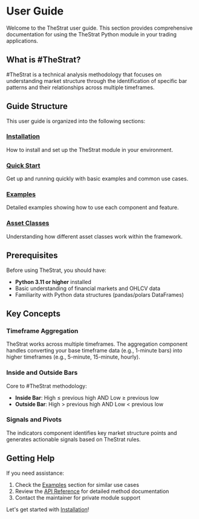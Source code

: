 # User Guide

Welcome to the TheStrat user guide. This section provides comprehensive documentation for using the TheStrat Python module in your trading applications.

## What is #TheStrat?

#TheStrat is a technical analysis methodology that focuses on understanding market structure through the identification of specific bar patterns and their relationships across multiple timeframes.

## Guide Structure

This user guide is organized into the following sections:

### [Installation](installation.md)
How to install and set up the TheStrat module in your environment.

### [Quick Start](quickstart.md)
Get up and running quickly with basic examples and common use cases.

### [Examples](examples.md)
Detailed examples showing how to use each component and feature.

### [Asset Classes](asset-classes.md)
Understanding how different asset classes work within the framework.

## Prerequisites

Before using TheStrat, you should have:

- **Python 3.11 or higher** installed
- Basic understanding of financial markets and OHLCV data
- Familiarity with Python data structures (pandas/polars DataFrames)

## Key Concepts

### Timeframe Aggregation
TheStrat works across multiple timeframes. The aggregation component handles converting your base timeframe data (e.g., 1-minute bars) into higher timeframes (e.g., 5-minute, 15-minute, hourly).

### Inside and Outside Bars
Core to #TheStrat methodology:
- **Inside Bar**: High ≤ previous high AND Low ≥ previous low
- **Outside Bar**: High > previous high AND Low < previous low

### Signals and Pivots
The indicators component identifies key market structure points and generates actionable signals based on TheStrat rules.

## Getting Help

If you need assistance:

1. Check the [Examples](examples.md) section for similar use cases
2. Review the [API Reference](../reference/index.md) for detailed method documentation
3. Contact the maintainer for private module support

Let's get started with [Installation](installation.md)!

